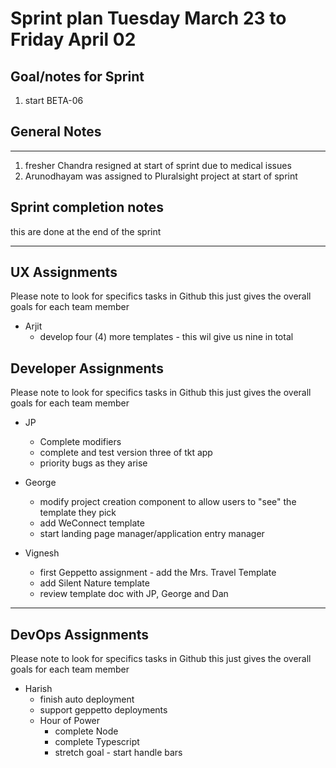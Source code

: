 # Sprint plan Tuesday March 23 to Friday April 02

## Goal/notes for Sprint

1. start BETA-06

## General Notes

---

1. fresher Chandra resigned at start of sprint due to medical issues
2. Arunodhayam was assigned to Pluralsight project at start of sprint

## Sprint completion notes

this are done at the end of the sprint

---

## UX Assignments

Please note to look for specifics tasks in Github this just gives the overall goals for each team member

- Arjit
  - develop four (4) more templates - this wil give us nine in total

## Developer Assignments

Please note to look for specifics tasks in Github this just gives the overall goals for each team member

- JP

  - Complete modifiers
  - complete and test version three of tkt app
  - priority bugs as they arise

- George

  - modify project creation component to allow users to "see" the template they pick
  - add WeConnect template
  - start landing page manager/application entry manager

- Vignesh
  - first Geppetto assignment - add the Mrs. Travel Template
  - add Silent Nature template
  - review template doc with JP, George and Dan

---

## DevOps Assignments

Please note to look for specifics tasks in Github this just gives the overall goals for each team member

- Harish
  - finish auto deployment
  - support geppetto deployments
  - Hour of Power
    - complete Node
    - complete Typescript
    - stretch goal - start handle bars
